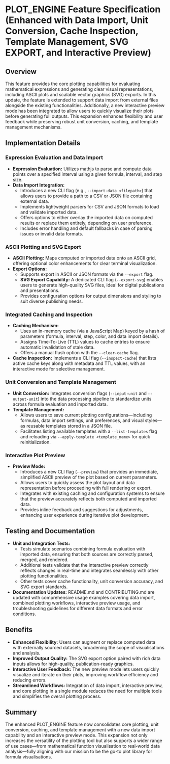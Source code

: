 # PLOT_ENGINE Feature Specification (Enhanced with Data Import, Unit Conversion, Cache Inspection, Template Management, SVG EXPORT, and Interactive Preview)

## Overview
This feature provides the core plotting capabilities for evaluating mathematical expressions and generating clear visual representations, including ASCII plots and scalable vector graphics (SVG) exports. In this update, the feature is extended to support data import from external files alongside the existing functionalities. Additionally, a new interactive preview mode has been integrated to allow users to quickly visualize their plots before generating full outputs. This expansion enhances flexibility and user feedback while preserving robust unit conversion, caching, and template management mechanisms.

## Implementation Details
### Expression Evaluation and Data Import
- **Expression Evaluation:** Utilizes mathjs to parse and compute data points over a specified interval using a given formula, interval, and step size.
- **Data Import Integration:**
  - Introduces a new CLI flag (e.g., `--import-data <filepath>`) that allows users to provide a path to a CSV or JSON file containing external data.
  - Implements lightweight parsers for CSV and JSON formats to load and validate imported data.
  - Offers options to either overlay the imported data on computed results or replace them entirely, depending on user preference.
  - Includes error handling and default fallbacks in case of parsing issues or invalid data formats.

### ASCII Plotting and SVG Export
- **ASCII Plotting:** Maps computed or imported data onto an ASCII grid, offering optional color enhancements for clear terminal visualization.
- **Export Options:**
  - Supports export in ASCII or JSON formats via the `--export` flag.
  - **SVG Export Capability:** A dedicated CLI flag (`--export-svg`) enables users to generate high-quality SVG files, ideal for digital publications and presentations.
  - Provides configuration options for output dimensions and styling to suit diverse publishing needs.

### Integrated Caching and Inspection
- **Caching Mechanism:**
  - Uses an in-memory cache (via a JavaScript Map) keyed by a hash of parameters (formula, interval, step, color, and data import details).
  - Assigns Time-To-Live (TTL) values to cache entries to ensure automatic invalidation of stale data.
  - Offers a manual flush option with the `--clear-cache` flag.
- **Cache Inspection:** Implements a CLI flag (`--inspect-cache`) that lists active cache keys along with metadata and TTL values, with an interactive mode for selective management.

### Unit Conversion and Template Management
- **Unit Conversion:** Integrates conversion flags (`--input-unit` and `--output-unit`) into the data processing pipeline to standardize units across formula evaluation and imported data.
- **Template Management:**
  - Allows users to save current plotting configurations—including formulas, data import settings, unit preferences, and visual styles—as reusable templates stored in a JSON file.
  - Facilitates listing available templates with a `--list-templates` flag and reloading via `--apply-template <template_name>` for quick reinitialization.

### Interactive Plot Preview
- **Preview Mode:**
  - Introduces a new CLI flag (`--preview`) that provides an immediate, simplified ASCII preview of the plot based on current parameters.
  - Allows users to quickly assess the plot layout and data representation before proceeding with full rendering or export.
  - Integrates with existing caching and configuration systems to ensure that the preview accurately reflects both computed and imported data.
  - Provides inline feedback and suggestions for adjustments, enhancing user experience during iterative plot development.

## Testing and Documentation
- **Unit and Integration Tests:**
  - Tests simulate scenarios combining formula evaluation with imported data, ensuring that both sources are correctly parsed, merged, and rendered.
  - Additional tests validate that the interactive preview correctly reflects changes in real-time and integrates seamlessly with other plotting functionalities.
  - Other tests cover cache functionality, unit conversion accuracy, and SVG export standards.
- **Documentation Updates:** README.md and CONTRIBUTING.md are updated with comprehensive usage examples covering data import, combined plotting workflows, interactive preview usage, and troubleshooting guidelines for different data formats and error conditions.

## Benefits
- **Enhanced Flexibility:** Users can augment or replace computed data with externally sourced datasets, broadening the scope of visualisations and analysis.
- **Improved Output Quality:** The SVG export option paired with rich data inputs allows for high-quality, publication-ready graphics.
- **Interactive User Feedback:** The new preview mode lets users quickly visualize and iterate on their plots, improving workflow efficiency and reducing errors.
- **Streamlined Workflows:** Integration of data import, interactive preview, and core plotting in a single module reduces the need for multiple tools and simplifies the overall plotting process.

## Summary
The enhanced PLOT_ENGINE feature now consolidates core plotting, unit conversion, caching, and template management with a new data import capability and an interactive preview mode. This expansion not only increases the versatility of the plotting tool but also supports a wider range of use cases—from mathematical function visualisation to real-world data analysis—fully aligning with our mission to be the go-to plot library for formula visualisations.